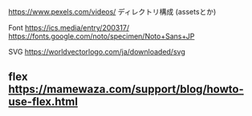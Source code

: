 https://www.pexels.com/videos/
ディレクトリ構成 (assetsとか)

Font
https://ics.media/entry/200317/
https://fonts.google.com/noto/specimen/Noto+Sans+JP

SVG
https://worldvectorlogo.com/ja/downloaded/svg

flex
https://mamewaza.com/support/blog/howto-use-flex.html
---

<!DOCTYPE html>
<html>
<head>
<body>
<meta>
<link>
<script>
<title>
<div>
<video>
<strong>
<header>
<h1>
<svg>
<nav>
<ul>
<li>
<a>
<section>
<figure>
<figcaption>
<img>
<h2>
<p>
<dl>
<dt>
<dd>
<article>
<span>
<div>
<time>
<form>
<table>
<tr>
<th>
<td>
<label>
<input>
<select>
<option>
<button>
<aside>
<footer>
<iframe>
<address>
<br>
<hr>
<small>